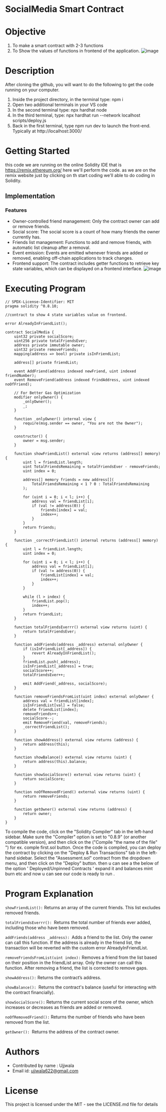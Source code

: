 # SocialMedia Smart Contract

# Objective
1. To make a smart contract with 2-3 functions
2. To Show the values of functions in frontend of the application.
![image](https://github.com/user-attachments/assets/8eaef8db-07f1-4ce2-9da9-d76a45e6d399)

# Description 
After cloning the github, you will want to do the following to get the code running on your computer.
1. Inside the project directory, in the terminal type: npm i
2. Open two additional terminals in your VS code
3. In the second terminal type: npx hardhat node
4. In the third terminal, type: npx hardhat run --network localhost scripts/deploy.js
5. Back in the first terminal, type npm run dev to launch the front-end.
Typically at http://localhost:3000/

# Getting Started
this code we are running on the online Solidity IDE that is https://remix.ethereum.org/ here we'll perform the code. as we are on the remix website just by clicking on th start coding we'll able to do coding in Solidity.

## Implementation
### Features
* Owner-controlled friend management: Only the contract owner can add or remove friends.
* Social score: The social score is a count of how many friends the owner currently has.
* Friends list management: Functions to add and remove friends, with automatic list cleanup after a removal.
* Event emission: Events are emitted whenever friends are added or removed, enabling off-chain applications to track changes.
* Frontend support: The contract includes getter functions to retrieve key state variables, which can be displayed on a frontend interface.
![image](https://github.com/user-attachments/assets/d1961533-0a1b-4e3a-9223-284824a2e7a4)

# Executing Program
```
// SPDX-License-Identifier: MIT
pragma solidity ^0.8.10;

//contract to show 4 state variables value on frontend.

error AlreadyInFriendList();

contract SocialMedia {
    uint32 private socialScore;
    uint256 private totalFriendsEver;
    address private immutable owner;
    uint32 private removeFriends;
    mapping(address => bool) private isInFriendList;

    address[] private friendList;

    event AddFriend(address indexed newFriend, uint indexed friendNumber);
    event RemoveFriend(address indexed frindAddress, uint indexed noOfFriend);

    // For Better Gas Optimization
    modifier onlyOwner() {
        _onlyOwner();
        _;
    }

    function _onlyOwner() internal view {
        require(msg.sender == owner, "You are not the Owner");
    }

    constructor() {
        owner = msg.sender;
    }

    function showFriendList() external view returns (address[] memory) {
        uint l = friendList.length;
        uint TotalFriendsRemaining = totalFriendsEver - removeFriends;
        uint index = 0;

        address[] memory friends = new address[](
            TotalFriendsRemaining < 1 ? 0 : TotalFriendsRemaining
        );

        for (uint i = 0; i < l; i++) {
            address val = friendList[i];
            if (val != address(0)) {
                friends[index] = val;
                index++;
            }
        }
        return friends;
    }

    function _correctFriendList() internal returns (address[] memory) {
        uint l = friendList.length;
        uint index = 0;

        for (uint i = 0; i < l; i++) {
            address val = friendList[i];
            if (val != address(0)) {
                friendList[index] = val;
                index++;
            }
        }

        while (l > index) {
            friendList.pop();
            index++;
        }
        return friendList;
    }

    function totalFriendsEverrr() external view returns (uint) {
        return totalFriendsEver;
    }

    function addFriends(address _address) external onlyOwner {
        if (isInFriendList[_address]) {
            revert AlreadyInFriendList();
        }
        friendList.push(_address);
        isInFriendList[_address] = true;
        socialScore++;
        totalFriendsEver++;

        emit AddFriend(_address, socialScore);
    }

    function removeFriendsFromList(uint index) external onlyOwner {
        address val = friendList[index];
        isInFriendList[val] = false;
        delete friendList[index];
        removeFriends++;
        socialScore--;
        emit RemoveFriend(val, removeFriends);
        _correctFriendList();
    }

    function showAddress() external view returns (address) {
        return address(this);
    }

    function showBalance() external view returns (uint) {
        return address(this).balance;
    }

    function showSocialScore() external view returns (uint) {
        return socialScore;
    }

    function noOfRemovedFriend() external view returns (uint) {
        return removeFriends;
    }

    function getOwner() external view returns (address) {
        return owner;
    }
}
```
To compile the code, click on the "Solidity Compiler" tab in the left-hand sidebar. Make sure the "Compiler" option is set to "0.8.9" (or another compatible version), and then click on the ("Compile "the name of the file" ") for ex. comple first.sol button. Once the code is compiled, you can deploy the contract by clicking on the "Deploy & Run Transactions" tab in the left-hand sidebar. Select the "Assessment.sol" contract from the dropdown menu, and then click on the "Deploy" button. then u can see a the below of the option ' Deployed/Unpinned Contracts ' expand it and balances mint burn etc and now u can see our code is ready to run .

# Program Explanation

```showFriendList():``` Returns an array of the current friends. This list excludes removed friends.

```totalFriendsEverrr(): ```Returns the total number of friends ever added, including those who have been removed.

```addFriends(address _address): ```Adds a friend to the list. Only the owner can call this function. If the address is already in the friend list, the transaction will be reverted with the custom error AlreadyInFriendList.

```removeFriendsFromList(uint index):``` Removes a friend from the list based on their position in the friendList array. Only the owner can call this function. After removing a friend, the list is corrected to remove gaps.

```showAddress():``` Returns the contract’s address.

```showBalance(): ```Returns the contract's balance (useful for interacting with the contract financially).

```showSocialScore():``` Returns the current social score of the owner, which increases or decreases as friends are added or removed.

```noOfRemovedFriend():``` Returns the number of friends who have been removed from the list.

```getOwner(): ```Returns the address of the contract owner.


# Authors
* Contributed by name : Ujjwala 
* Email id: ujjwala622@gmail.com

# License
This project is licensed under the MIT - see the LICENSE.md file for details



